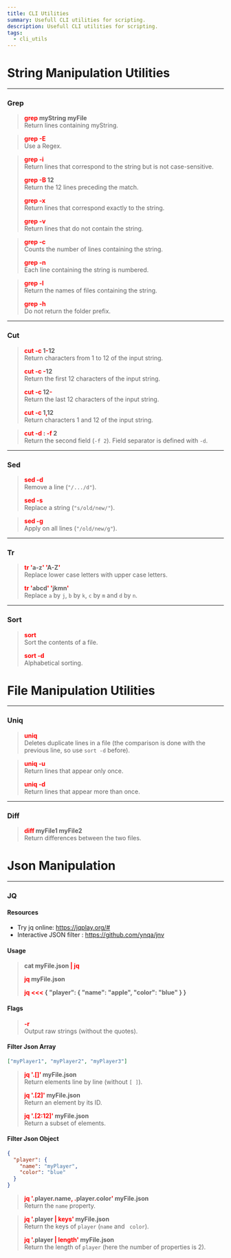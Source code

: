 ```yaml
---
title: CLI Utilities
summary: Usefull CLI utilities for scripting.
description: Usefull CLI utilities for scripting.
tags:
  - cli_utils
---
```


# String Manipulation Utilities

---

### Grep


 > 
 > **<font color=red>grep</font> myString myFile**</br>
 > Return lines containing myString.

 > 
 > **<font color=red>grep -E</font>**</br>
 > Use a Regex.

 > 
 > **<font color=red>grep -i</font>**</br>
 > Return lines that correspond to the string but is not case-sensitive.
 > 
 > **<font color=red>grep -B</font> 12**</br>
 > Return the 12 lines preceding the match.
 > 
 > **<font color=red>grep -x</font>**</br>
 > Return lines that correspond exactly to the string.
 > 
 > **<font color=red>grep -v</font>**</br>
 > Return lines that do not contain the string.

 > 
 > **<font color=red>grep -c</font>**</br>
 > Counts the number of lines containing the string.
 > 
 > **<font color=red>grep -n</font>**</br>
 > Each line containing the string is numbered.

 > 
 > **<font color=red>grep -l</font>**</br>
 > Return the names of files containing the string.
 > 
 > **<font color=red>grep -h</font>**</br>
 > Do not return the folder prefix.

---

### Cut


 > 
 > **<font color=red>cut -c</font> 1<font color=red>-</font>12**</br>
 > Return characters from 1 to 12 of the input string.
 > 
 > **<font color=red>cut -c -</font>12**</br>
 > Return the first 12 characters of the input string.
 > 
 > **<font color=red>cut -c</font> 12<font color=red>-</font>**</br>
 > Return the last 12 characters of the input string.
 > 
 > **<font color=red>cut -c</font> 1<font color=red>,</font>12**</br>
 > Return characters  1 and 12 of the input string.

 > 
 > **<font color=red>cut -d</font> : <font color=red>-f</font> 2**</br>
 > Return the second field (`-f 2`). Field separator is defined with `-d`.

---

### Sed


 > 
 > **<font color=red>sed -d</font>**</br>
 > Remove a line (`"/.../d"`).
 > 
 > **<font color=red>sed -s</font>**</br>
 > Replace a string (`"s/old/new/"`).

 > 
 > **<font color=red>sed -g</font>**</br>
 > Apply on all lines (`"/old/new/g"`).

---

### Tr


 > 
 > **<font color=red>tr '</font>a-z<font color=red>' '</font>A-Z<font color=red>'</font>**</br>
 > Replace lower case letters with upper case letters.
 > 
 > **<font color=red>tr '</font>abcd<font color=red>' '</font>jkmn<font color=red>'</font>**</br>
 > Replace `a` by `j`, `b` by `k`, `c` by `m` and `d` by `n`.

---

### Sort


 > 
 > **<font color=red>sort</font>**</br>
 > Sort the contents of a file.
 > 
 > **<font color=red>sort -d</font>**</br>
 > Alphabetical sorting.

# File Manipulation Utilities

---

### Uniq


 > 
 > **<font color=red>uniq</font>**</br>
 > Deletes duplicate lines in a file (the comparison is done with the previous line, so use `sort -d` before). 

 > 
 > **<font color=red>uniq -u</font>**</br>
 > Return lines that appear only once.
 > 
 > **<font color=red>uniq -d</font>**</br>
 > Return lines that appear more than once.

---

### Diff


 > 
 > **<font color=red>diff</font> myFile1 myFile2**</br>
 > Return differences between the two files.

# Json Manipulation

---

### JQ

#### Resources

* Try jq online: https://jqplay.org/#
* Interactive JSON filter : https://github.com/ynqa/jnv

#### Usage

 > 
 > **cat myFile.json <font color=red>\| jq</font>**</br>
 > 
 > **<font color=red>jq</font> myFile.json**</br>
 > 
 > **<font color=red>jq \<\<\< </font> {  "player": { "name": "apple", "color": "blue" } }**</br>

#### Flags

 > 
 > **<font color=red>-r</font>**</br>
 > Output raw strings (without the quotes).

#### Filter Json Array

````json
["myPlayer1", "myPlayer2", "myPlayer3"]
````

 > 
 > **<font color=red>jq '.\[\]'</font> myFile.json**</br>
 > Return elements line by line (without `[ ]`).
 > 
 > **<font color=red>jq '.\[2\]'</font> myFile.json**</br>
 > Return an element by its ID.
 > 
 > **<font color=red>jq '.\[2:12\]'</font> myFile.json**</br>
 > Return a subset of elements.

#### Filter Json Object

````json
{
  "player": {
    "name": "myPlayer",
    "color": "blue"
  }
}
````

 > 
 > **<font color=red>jq '.</font>player<font color=red>.</font>name<font color=red>, .</font>player<font color=red>.</font>color<font color=red>'</font> myFile.json**</br>
 > Return the `name` property.

 > 
 > **<font color=red>jq '.</font>player <font color=red>\| keys' </font>myFile.json**</br>
 > Return the keys of `player` (`name` and ` color`).
 > 
 > **<font color=red>jq '.</font>player <font color=red>\| length' </font>myFile.json**</br>
 > Return the length of `player` (here the number of properties is 2).
